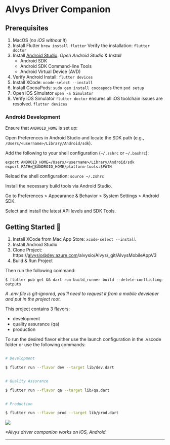 # Alvys Driver Companion

## Prerequisites

1. MacOS (_no iOS without it_)
2. Install Flutter `brew install flutter`
Verify the installation: `flutter doctor`
3. Install [Android Studio](https://developer.android.com/studio). _Open Android Studio & Install_
    - Android SDK
    - Android SDK Command-line Tools
    - Android Virtual Device (AVD)
4. Verify Android Install: `flutter devices`
5. Install XCode: `xcode-select --install`
6. Install CocoaPods: `sudo gem install cocoapods` then `pod setup`
7. Open iOS Simulator `open -a Simulator`
8. Verify iOS Simulator `flutter doctor` ensures all iOS toolchain issues are resolved. `flutter devices`

### Android Development

Ensure that `ANDROID_HOME` is set up:

Open Preferences in Android Studio and locate the SDK path (e.g., `/Users/<username>/Library/Android/sdk`).

Add the following to your shell configuration (`~/.zshrc` or `~/.bashrc`):

```
export ANDROID_HOME=/Users/<username>/Library/Android/sdk
export PATH=$ANDROID_HOME/platform-tools:$PATH
```

Reload the shell configuration: `source ~/.zshrc`

Install the necessary build tools via Android Studio.

Go to Preferences > Appearance & Behavior > System Settings > Android SDK.

Select and install the latest API levels and SDK Tools.


## Getting Started 🚀

1. Install XCode from Mac App Store: `xcode-select --install`
2. Install Android Studio 
3. Clone Project: https://alvysio@dev.azure.com/alvysio/Alvys/\_git/AlvysMobileAppV3
4. Build & Run Project

Then run the following command:

```
$ flutter pub get && dart run build_runner build --delete-conflicting-outputs
```

_A .env file is git-ignored, you'll need to request it from a mobile developer and put in the project root._

This project contains 3 flavors:

- development
- quality assurance (qa)
- production

To run the desired flavor either use the launch configuration in the .vscode folder or use the following commands:

```sh

# Development

$ flutter run --flavor dev --target lib/dev.dart


# Quality Assurance

$ flutter run --flavor qa --target lib/qa.dart


# Production

$ flutter run --flavor prod --target lib/prod.dart

```
![](https://lh3.googleusercontent.com/pw/ADCreHfKvypHqqzN_ZplEnbEf66G81Ssl7ZPcDQGXE5mICyzUrRmA-k0R0iMrFd-vvpGFXyH69_qpYxuDTG_XB9prMU5_IFXsMGiOJ8UbBFyt6UKfuONorLNVMRLNPddTgR4FJrQm6g-nJNF4OFwKNdWkOo=w2160-h1080-s-no?authuser=0)

_\*Alvys driver companion works on iOS, Android._

---

